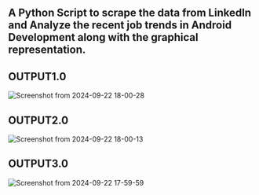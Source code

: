 ## A Python Script to scrape the data from LinkedIn and Analyze the recent job trends in Android Development along with the graphical representation.

## OUTPUT1.0

![Screenshot from 2024-09-22 18-00-28](https://github.com/user-attachments/assets/7524453d-eb09-4e4a-9723-667f63da9891)

## OUTPUT2.0

![Screenshot from 2024-09-22 18-00-13](https://github.com/user-attachments/assets/354eece1-924c-4d84-be8f-8e5bbfe30df4)

## OUTPUT3.0

![Screenshot from 2024-09-22 17-59-59](https://github.com/user-attachments/assets/8399c47d-9dd3-47cc-b236-b7d0a2a9f1d2)
